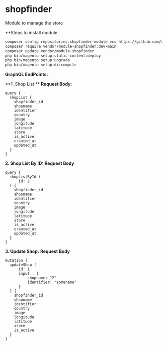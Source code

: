 # shopfinder
Module to manage the store

**Steps to install module:

```xml
composer config repositories.shopfinder-module vcs https://github.com/manish-ranjann/shopfinder.git
composer require vendor/module-shopfinder:dev-main
composer update vendor/module-shopfinder
php bin/magento setup:static-content:deploy 
php bin/magento setup:upgrade
php bin/magento setup:di:compile
```


**GraphQL EndPoints:**

**1. Shop List **
    **Request Body:**
    
    query {
      shopList {
        shopfinder_id
        shopname
        identifier
        country
        image
        longitude
        latitude
        store
        is_active
        created_at
        updated_at
      }
    }
  

**2. Shop List By ID:**
    **Request Body**
    
    query {
      shopListById (
          id: 2
      ) {
        shopfinder_id
        shopname
        identifier
        country
        image
        longitude
        latitude
        store
        is_active
        created_at
        updated_at
      }
    }


**3. Update Shop:**
    **Request Body**
    
    mutation {
      updateShop (
          id: 1
          input : {
              shopname: "2"
              identifier: "somename"
          }
      ) {
        shopfinder_id
        shopname
        identifier
        country
        image
        longitude
        latitude
        store
        is_active
      }
    }
